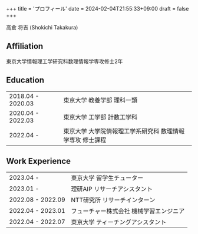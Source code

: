 +++
title = 'プロフィール'
date = 2024-02-04T21:55:33+09:00
draft = false
+++

高倉 将吉 (Shokichi Takakura)  

## Affiliation

東京大学情報理工学研究科数理情報学専攻修士2年

## Education
|                   |                                                           |
| ----------------- | --------------------------------------------------------- |
| 2018.04 - 2020.03 | 東京大学 教養学部 理科一類                                |
| 2020.04 - 2022.03 | 東京大学 工学部 計数工学科                                |
| 2022.04 -         | 東京大学 大学院情報理工学系研究科 数理情報学専攻 修士課程 |

## Work Experience

|                   |                                                         |
| ----------------- | ------------------------------------------------------- |
| 2023.04 -         | 東京大学 留学生チューター                               |
| 2023.01 -         | 理研AIP リサーチアシスタント                            |
| 2022.08 - 2022.09 | NTT研究所 リサーチインターン                            |
| 2022.04 - 2023.01 | フューチャー株式会社 機械学習エンジニア                 |
| 2022.04 - 2022.07 | 東京大学 ティーチングアシスタント |